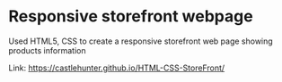 # Responsive storefront webpage

Used HTML5, CSS to create a responsive storefront web page showing products information

Link: https://castlehunter.github.io/HTML-CSS-StoreFront/
